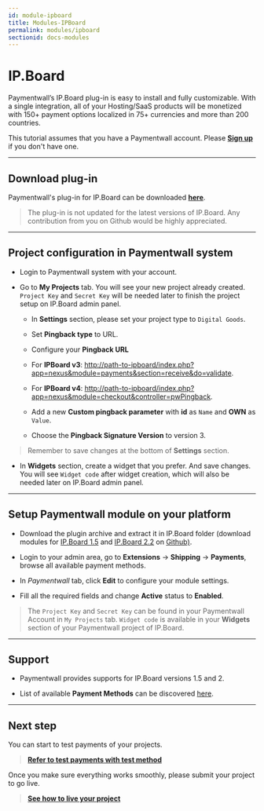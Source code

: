 ```yaml
---
id: module-ipboard
title: Modules-IPBoard
permalink: modules/ipboard
sectionid: docs-modules
---
```


# IP.Board

Paymentwall’s IP.Board plug-in is easy to install and fully customizable. With a single integration, all of your Hosting/SaaS products will be monetized with 150+ payment options localized in 75+ currencies and more than 200 countries.

This tutorial assumes that you have a Paymentwall account. Please **[Sign up](https://api.paymentwall.com/pwaccount/signup?source=ipb&mode=merchant)** if you don't have one.

***

## Download plug-in

Paymentwall's plug-in for IP.Board can be downloaded **[here](https://github.com/paymentwall)**.

> The plug-in is not updated for the latest versions of IP.Board. Any contribution from you on Github would be highly appreciated.

***

## Project configuration in Paymentwall system

+ Login to Paymentwall system with your account.

+ Go to **My Projects** tab. You will see your new project already created. ```Project Key``` and ```Secret Key``` will be needed later to finish the project setup on IP.Board admin panel.

	- In **Settings** section, please set your project type to ```Digital Goods```.

	- Set **Pingback type** to URL.

	- Configure your **Pingback URL** 
	
	- For **IPBoard v3**: [http://path-to-ipboard/index.php?app=nexus&module=payments&section=receive&do=validate]().

	- For **IPBoard v4**: [http://path-to-ipboard/index.php?app=nexus&module=checkout&controller=pwPingback]().

	- Add a new **Custom pingback parameter** with **id** as ```Name``` and **OWN** as ```Value```.

	- Choose the **Pingback Signature Version** to version 3.

> Remember to save changes at the bottom of **Settings** section.

+ In **Widgets** section, create a widget that you prefer. And save changes. You will see ```Widget code``` after widget creation, which will also be needed later on IP.Board admin panel.

***

## Setup Paymentwall module on your platform

+ Download the plugin archive and extract it in IP.Board folder (download modules for [IP.Board 1.5](https://github.com/paymentwall/module-IP.Board/releases/tag/v1.0.2) and [IP.Board 2.2](https://github.com/paymentwall/module-IP.Board/releases/tag/v2.2.0) on [Github)](https://github.com/paymentwall/module-IP.Board/releases).

+ Login to your admin area, go to **Extensions** -> **Shipping** -> **Payments**, browse all available payment methods.

+ In *Paymentwall* tab, click **Edit** to configure your module settings.

+ Fill all the required fields and change **Active** status to **Enabled**.

> The ```Project Key``` and ```Secret Key``` can be found in your Paymentwall Account in ```My Projects``` tab. ```Widget code``` is available in your **Widgets** section of your Paymentwall project of IP.Board.

***

## Support

+ Paymentwall provides supports for IP.Board versions 1.5 and 2.

+ List of available **Payment Methods** can be discovered [here](https://www.paymentwall.com/en/payment-methods).

***

## Next step

You can start to test payments of your projects.

> **[Refer to test payments with test method](/sandbox/test-payment)**

Once you make sure everything works smoothly, please submit your project to go live.

> **[See how to live your project](/guides/review-home)**